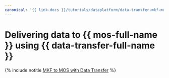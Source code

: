 ```yaml
---
canonical: '{{ link-docs }}/tutorials/dataplatform/data-transfer-mkf-mos'
---
```


# Delivering data to {{ mos-full-name }} using {{ data-transfer-full-name }}

{% include notitle [MKF to MOS with Data Transfer](../../_tutorials/dataplatform/data-transfer-mkf-mos.md) %}
